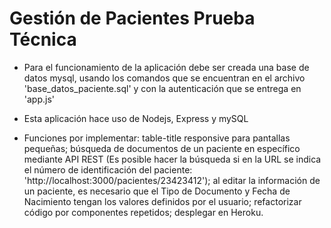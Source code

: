 # Gestión de Pacientes Prueba Técnica #

* Para el funcionamiento de la aplicación debe ser creada una base de datos mysql, usando los comandos que se encuentran en el archivo 'base_datos_paciente.sql' y con la autenticación que se entrega en 'app.js'

* Esta aplicación hace uso de Nodejs, Express y mySQL

* Funciones por implementar: table-title responsive para pantallas pequeñas; búsqueda de documentos de un paciente en específico mediante API REST (Es posible hacer la búsqueda si en la URL se indica el número de identificación del paciente: 'http://localhost:3000/pacientes/23423412'); al editar la información de un paciente, es necesario que el Tipo de Documento y Fecha de Nacimiento tengan los valores definidos por el usuario; refactorizar código por componentes repetidos; desplegar en Heroku.
